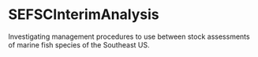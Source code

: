 # SEFSCInterimAnalysis
 Investigating management procedures to use between stock assessments of marine fish species of the Southeast US.
